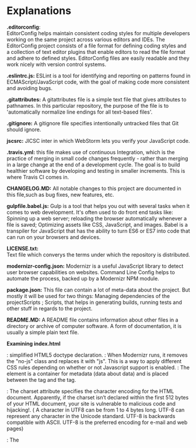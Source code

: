 # Explanations

**.editorconfig**:  
EditorConfig helps maintain consistent coding styles for multiple developers working on the same project across various
editors and IDEs. The EditorConfig project consists of a file format for defining coding styles and a collection of text
editor plugins that enable editors to read the file format and adhere to defined styles. EditorConfig files are easily 
readable and they work nicely with version control systems.

**.eslintrc.js:**
ESLint is a tool for identifying and reporting on patterns found in ECMAScript/JavaScript code, with the goal of making 
code more consistent and avoiding bugs. 

**.gitattributes:**
A gitattributes file is a simple text file that gives attributes to pathnames. In this particular repository,
the purpose of the file is to 'automatically normalize line endings for all text-based files'.

**.gitignore:**
A gitignore file specifies intentionally untracked files that Git should ignore.

**jscsrc:**
JlCSC inter in which WebStorm lets you verify your JavaScript code.

**.travis.yml:**
this file makes use of continuous Integration, which is the practice of merging in small code changes frequently -
rather than merging in a large change at the end of a development cycle. The goal is to build healthier software by
developing and testing in smaller increments. This is where Travis CI comes in.

**CHANGELOG.MD:**
All notable changes to this project are documented in this file,such as bug fixes, new features, etc.

**gulpfile.babel.js:**
Gulp is a tool that helps you out with several tasks when it comes to web development. It's often used to do front end 
tasks like: Spinning up a web server; reloading the browser automatically whenever a file is saved; Optimizing assets 
like CSS, JavaScript, and images. Babel is a transpiler for JavaScript that has the ability to turn ES6 or ES7 into 
code that can run on your browsers and devices.

**LICENSE.txt:**                      
Text file which converys the terms under which the repository is distributed.

**modernizr-config.json:**
Modernizr is a useful JavaScript library to detect user browser capabilities on websites. Command Line Config helps to
automate the process, backed up by a Modernizr NPM module. 

**package.json:**
This file can contain a lot of meta-data about the project. But mostly it will be used for two things:
Managing dependencies of the projectScripts ; Scripts, that helps in generating builds, running tests and other stuff
in regards to the project.

**README.MD:** A README file contains information about other files in a directory or archive of computer software. 
A form of documentation, it is usually a simple plain text file.

**Examining index.html**
<!doctype html> : simplified HTML5 doctype declaration.

<html class="no-js" lang=""> : When Modernizr runs, it removes the "no-js" class and replaces it with "js". This is a
way to apply different CSS rules depending on whether or not Javascript support is enabled.

<head>: The <head> element is a container for metadata (data about data) and is placed between the <html> tag and the
<body> tag.

<meta charset="utf-8">: The charset attribute specifies the character encoding for the HTML document. Apparently, if
the charset isn’t declared within the first 512 bytes of your HTML document, your site is vulnerable to malicious code
and hijacking!. ( 	A character in UTF8 can be from 1 to 4 bytes long. UTF-8 can represent any character in the
Unicode standard. UTF-8 is backwards compatible with ASCII. UTF-8 is the preferred encoding for e-mail and web pages)

<title></title>: The <title> element defines the title of the document, and is required in all HTML/XHTML documents.
The <title> element: defines a title in the browser tab; provides a title for the page when it is added to favorites;
displays a title for the page in search engine results

<meta name="description" content="">: The meta description is a snippet of up to about 155 characters – a tag in HTML:
which summarizes a page's content. Search engines show the meta description in search results mostly when the
searched-for phrase is within the description.

<meta name="viewport" content="width=device-width, initial-scale=1">": Used for responsive site or site for mobile;
It’s basically a message to the mobile browser that says, “Render me differently, I’m designed for mobile screens too!”

<link rel="manifest" href="site.webmanifest">:  
The web app manifest provides information about an application (such as its name, author, icon, and description) in a 
JSON text file. The manifest informs details for websites installed on the homescreen of a device, providing users with
quicker access and a richer experience. Web app manifests are part of a collection of web technologies called
progressive web apps, which are websites that can be installed to a device’s homescreen without an app store, along 
with other capabilities like working offline and receiving push notifications.

 <link rel="apple-touch-icon" href="icon.png">: specifies an icn for the entire websie (every page on the website).

 <!-- Place favicon.ico in the root directory -->: Favicon stands for "Favorites Icon". It's the little icon beside your 
site's name in the favorites list, before the URL  in the address bar and bookmarks folder and as a bookmarked website
on the desktop in some operating systems. This line of code specifies for the favicon to go in the root directory.

 <link rel="stylesheet" href="css/normalize.css">: “Normalize.css makes browsers render all elements more consistently                    
 and in line with modern standards.  It precisely targets only the styles that need normalizing.”

<link rel="stylesheet" href="css/main.css">: The <link> tag defines a link between a document and an external resource.
The <link> tag is used to link to external style sheets.

<meta name="theme-color" content="#fafafa">: Selects the theme color of website.

</head>: Puts an end to the start of <head> explained earlier. 
